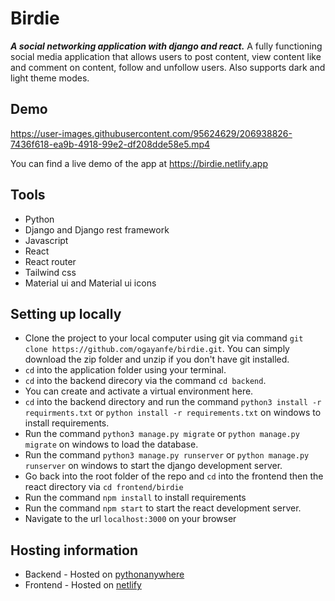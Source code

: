 # Birdie

**_A social networking application with django and react._**
A fully functioning social media application that allows users to post content, view content like and comment on content, follow and unfollow users. Also supports dark and light theme modes.

## Demo


https://user-images.githubusercontent.com/95624629/206938826-7436f618-ea9b-4918-99e2-df208dde58e5.mp4


<div>You can find a live demo of the app at <a href="https://birdie.netlify.app">https://birdie.netlify.app</a></div>

## Tools 
- Python
- Django and Django rest framework
- Javascript
- React
- React router
- Tailwind css
- Material ui and Material ui icons

## Setting up locally
- Clone the project to your local computer using git via command `git clone https://github.com/ogayanfe/birdie.git`. You can simply download the zip folder and unzip if you don't have git installed.
- `cd` into the application folder using your terminal.
-  `cd` into the backend direcory via the command `cd backend`.
- You can create and activate a virtual environment here.
- `cd` into the backend directory and run the command `python3 install -r requirments.txt` or `python install -r requirements.txt` on windows to install requirements. 
- Run the command `python3 manage.py migrate` or `python manage.py migrate` on windows to load the database. 
- Run the command `python3 manage.py runserver` or `python manage.py runserver` on windows to start the django development server. 
- Go back into the root folder of the repo and  `cd` into the frontend then the react directory via `cd frontend/birdie`
- Run the command `npm install` to install requirements
- Run the command `npm start` to start the react development server. 
- Navigate to the url `localhost:3000` on your browser

## Hosting information
- Backend - Hosted on <a href="https://www.pythonanywhere.com/">pythonanywhere</a>
- Frontend - Hosted on <a href="https://www.netlify.com/">netlify</a>
